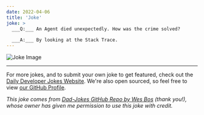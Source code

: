 ```yaml
---
date: 2022-04-06
title: 'Joke'
joke: >
  ___Q:___ An Agent died unexpectedly. How was the crime solved?
  
  ___A:___ By looking at the Stack Trace.
---
```



![Joke Image](https://private.xtrp.io/projects/DailyDeveloperJokes/public_image_server/images/5e125947cfb29.png)

---

For more jokes, and to submit your own joke to get featured, check out the [Daily Developer Jokes Website](https://dailydeveloperjokes.github.io/). We're also open sourced, so feel free to view [our GitHub Profile](https://github.com/dailydeveloperjokes).


_This joke comes from [Dad-Jokes GitHub Repo by Wes Bos](https://github.com/wesbos/dad-jokes) (thank you!), whose owner has given me permission to use this joke with credit._

<!--
Joke text:
**Q:** An Agent died unexpectedly. How was the crime solved?

**A:** By looking at the Stack Trace.
 -->


